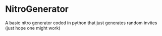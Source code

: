 # NitroGenerator
A basic nitro generator coded in python that just generates random invites (just hope one might work)
